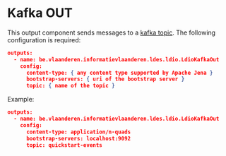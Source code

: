 # Kafka OUT
This output component sends messages to a [kafka topic](https://kafka.apache.org).
The following configuration is required:

```json
outputs:
  - name: be.vlaanderen.informatievlaanderen.ldes.ldio.LdioKafkaOut
    config:
      content-type: { any content type supported by Apache Jena }
      bootstrap-servers: { uri of the bootstrap server }
      topic: { name of the topic }
```

Example:
```json
outputs:
  - name: be.vlaanderen.informatievlaanderen.ldes.ldio.LdioKafkaOut
    config:
      content-type: application/n-quads
      bootstrap-servers: localhost:9092
      topic: quickstart-events
```